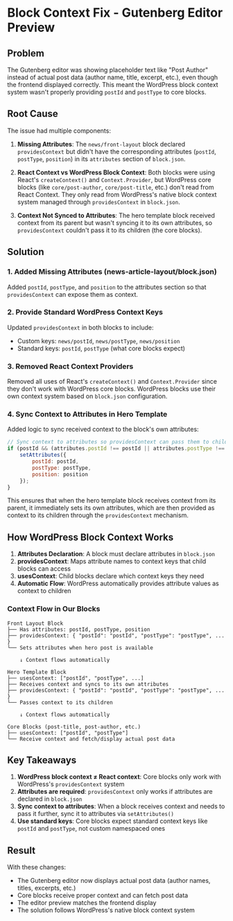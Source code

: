 # Block Context Fix - Gutenberg Editor Preview

## Problem
The Gutenberg editor was showing placeholder text like "Post Author" instead of actual post data (author name, title, excerpt, etc.), even though the frontend displayed correctly. This meant the WordPress block context system wasn't properly providing `postId` and `postType` to core blocks.

## Root Cause
The issue had multiple components:

1. **Missing Attributes**: The `news/front-layout` block declared `providesContext` but didn't have the corresponding attributes (`postId`, `postType`, `position`) in its `attributes` section of `block.json`.

2. **React Context vs WordPress Block Context**: Both blocks were using React's `createContext()` and `Context.Provider`, but WordPress core blocks (like `core/post-author`, `core/post-title`, etc.) don't read from React Context. They only read from WordPress's native block context system managed through `providesContext` in `block.json`.

3. **Context Not Synced to Attributes**: The hero template block received context from its parent but wasn't syncing it to its own attributes, so `providesContext` couldn't pass it to its children (the core blocks).

## Solution

### 1. Added Missing Attributes (news-article-layout/block.json)
Added `postId`, `postType`, and `position` to the attributes section so that `providesContext` can expose them as context.

### 2. Provide Standard WordPress Context Keys
Updated `providesContext` in both blocks to include:
- Custom keys: `news/postId`, `news/postType`, `news/position`
- Standard keys: `postId`, `postType` (what core blocks expect)

### 3. Removed React Context Providers
Removed all uses of React's `createContext()` and `Context.Provider` since they don't work with WordPress core blocks. WordPress blocks use their own context system based on `block.json` configuration.

### 4. Sync Context to Attributes in Hero Template
Added logic to sync received context to the block's own attributes:

```javascript
// Sync context to attributes so providesContext can pass them to children
if (postId && (attributes.postId !== postId || attributes.postType !== postType)) {
    setAttributes({
        postId: postId,
        postType: postType,
        position: position
    });
}
```

This ensures that when the hero template block receives context from its parent, it immediately sets its own attributes, which are then provided as context to its children through the `providesContext` mechanism.

## How WordPress Block Context Works

1. **Attributes Declaration**: A block must declare attributes in `block.json`
2. **providesContext**: Maps attribute names to context keys that child blocks can access
3. **usesContext**: Child blocks declare which context keys they need
4. **Automatic Flow**: WordPress automatically provides attribute values as context to children

### Context Flow in Our Blocks

```
Front Layout Block
├── Has attributes: postId, postType, position
├── providesContext: { "postId": "postId", "postType": "postType", ... }
└── Sets attributes when hero post is available

    ↓ Context flows automatically

Hero Template Block
├── usesContext: ["postId", "postType", ...]
├── Receives context and syncs to its own attributes
├── providesContext: { "postId": "postId", "postType": "postType", ... }
└── Passes context to its children

    ↓ Context flows automatically

Core Blocks (post-title, post-author, etc.)
├── usesContext: ["postId", "postType"]
└── Receive context and fetch/display actual post data
```

## Key Takeaways

1. **WordPress block context ≠ React context**: Core blocks only work with WordPress's `providesContext` system
2. **Attributes are required**: `providesContext` only works if attributes are declared in `block.json`
3. **Sync context to attributes**: When a block receives context and needs to pass it further, sync it to attributes via `setAttributes()`
4. **Use standard keys**: Core blocks expect standard context keys like `postId` and `postType`, not custom namespaced ones

## Result

With these changes:
- The Gutenberg editor now displays actual post data (author names, titles, excerpts, etc.)
- Core blocks receive proper context and can fetch post data
- The editor preview matches the frontend display
- The solution follows WordPress's native block context system

